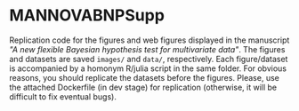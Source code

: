 # MANNOVABNPSupp

Replication code for the figures and web figures displayed in the manuscript *"A new flexible Bayesian hypothesis test for multivariate data"*. The figures and datasets are saved `images/` and `data/`, respectively. Each figure/dataset is accompanied by a homonym R/julia script in the same folder. For obvious reasons, you should replicate the datasets before the figures. Please, use the attached Dockerfile (in dev stage) for replication (otherwise, it will be difficult to fix eventual bugs).